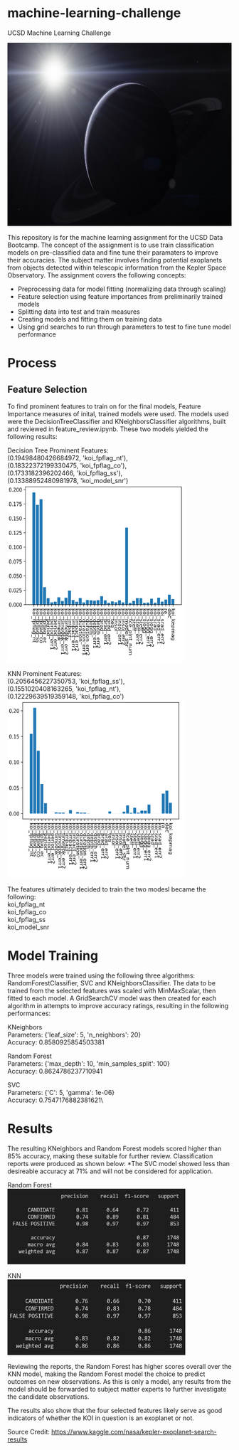 # machine-learning-challenge
UCSD Machine Learning Challenge

<img src="resources/images/exoplanet_banner.jpg" width="800" height="412"/>


This repository is for the machine learning assignment for the UCSD Data Bootcamp. The concept of the assignment is to use train classification models on pre-classified data and fine tune their paramaters to improve their accuracies. The subject matter involves finding potential exoplanets from objects detected within telescopic information from the Kepler Space Observatory. The assignment covers the following concepts:
- Preprocessing data for model fitting (normalizing data through scaling)
- Feature selection using feature importances from preliminarily trained models
- Splitting data into test and train measures
- Creating models and fitting them on training data
- Using grid searches to run through parameters to test to fine tune model performance


# Process

## Feature Selection
To find prominent features to train on for the final models, Feature Importance measures of inital, trained models were used. The models used were the DecisionTreeClassifier and KNeighborsClassifier algorithms, built and reviewed in feature_review.ipynb. These two models yielded the following results:

Decision Tree Prominent Features:\
(0.19498480426684972, 'koi_fpflag_nt'),\
(0.18322372199330475, 'koi_fpflag_co'),\
(0.1733182396202466, 'koi_fpflag_ss'),\
(0.13388952480981978, 'koi_model_snr')\
<img src="resources/images/features_tree_results.png" width="400" height="400"/>

KNN Prominent Features:\
(0.2056456227350753, 'koi_fpflag_ss'),\
(0.1551020408163265, 'koi_fpflag_nt'),\
(0.12229639519359148, 'koi_fpflag_co')\
<img src="resources/images/features_KNN_results.png" width="400" height="400"/>


The features ultimately decided to train the two modesl became the following:\
koi_fpflag_nt\
koi_fpflag_co\
koi_fpflag_ss\
koi_model_snr


# Model Training
Three models were trained using the following three algorithms: RandomForestClassifier, SVC and KNeighborsClassifier. The data to be trained from the selected features was scaled with MinMaxScalar, then fitted to each model. A GridSearchCV model was then created for each algorithm in attempts to improve accuracy ratings, resulting in the following performances:

KNeighbors\
Parameters: {'leaf_size': 5, 'n_neighbors': 20}\
Accuracy: 0.8580925854503381

Random Forest\
Parameters: {'max_depth': 10, 'min_samples_split': 100}\
Accuracy: 0.8624786237710941

SVC\
Parameters: {'C': 5, 'gamma': 1e-06}\
Accuracy: 0.7547176882381621\

# Results
The resulting KNeighbors and Random Forest models scored higher than 85% accuracy, making these suitable for further review. Classification reports were produced as shown below:
*The SVC model showed less than desireable accuracy at 71% and will not be considered for application.

Random Forest\
<img src="resources/images/classification_report_rf.png" width="400" height="170"/>

KNN\
<img src="resources/images/classification_report_knn.png" width="400" height="170"/>


Reviewing the reports, the Random Forest has higher scores overall over the KNN model, making the Random Forest model the choice to predict outcomes on new observations. As this is only a model, any results from the model should be forwarded to subject matter experts to further investigate the candidate observations. 

The results also show that the four selected features likely serve as good indicators of whether the KOI in question is an exoplanet or not.

Source Credit:
https://www.kaggle.com/nasa/kepler-exoplanet-search-results

